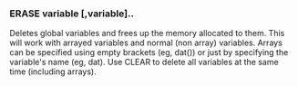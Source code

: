 

### ERASE variable [,variable]..

Deletes global variables and frees up the memory allocated to them. This will work with arrayed variables and normal (non array) variables. Arrays can be specified using empty brackets (eg, dat()) or just by specifying the variable's name (eg, dat). Use CLEAR to delete all variables at the same time (including arrays).